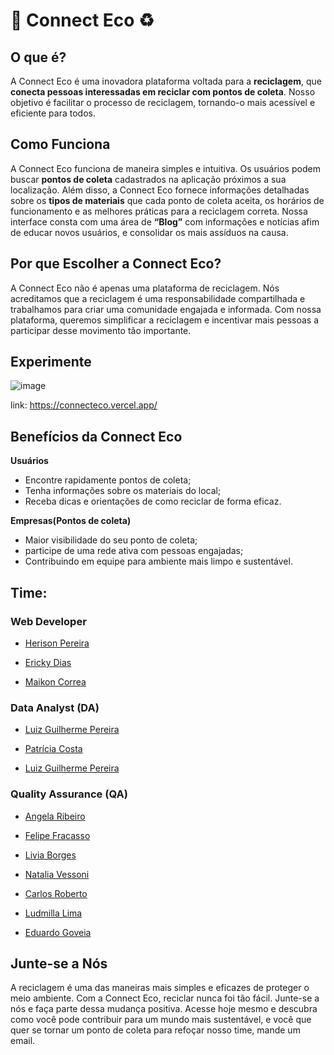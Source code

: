 # 🌳 Connect Eco ♻️

## O que é?
A Connect Eco é uma inovadora plataforma voltada para a **reciclagem**, que **conecta pessoas interessadas em reciclar com pontos de coleta**. Nosso objetivo é facilitar o processo de reciclagem, tornando-o mais acessível e eficiente para todos.

## Como Funciona
A Connect Eco funciona de maneira simples e intuitiva. Os usuários podem buscar **pontos de coleta** cadastrados na aplicação próximos a sua localização. Além disso, a Connect Eco fornece informações detalhadas sobre os **tipos de materiais** que cada ponto de coleta aceita, os horários de funcionamento e as melhores práticas para a reciclagem correta. Nossa interface consta com uma área de **“Blog”** com informações e notícias afim de educar novos usuários, e consolidar os mais assíduos na causa.

## Por que Escolher a Connect Eco?
A Connect Eco não é apenas uma plataforma de reciclagem. Nós acreditamos que a reciclagem é uma responsabilidade compartilhada e trabalhamos para criar uma comunidade engajada e informada. Com nossa plataforma, queremos simplificar a reciclagem e incentivar mais pessoas a participar desse movimento tão importante.

## Experimente
![image](https://github.com/Connect-Eco/.github/assets/79286388/daff86ff-b7f3-49c5-88cf-17f45a573229)

link: https://connecteco.vercel.app/
## Benefícios da Connect Eco

**Usuários**
- Encontre rapidamente pontos de coleta;
- Tenha informações sobre os materiais do local;
- Receba dicas e orientações de como reciclar de forma eficaz.

**Empresas(Pontos de coleta)** 
- Maior visibilidade do seu ponto de coleta;
- participe de uma rede ativa com pessoas engajadas;
- Contribuindo em equipe para ambiente mais limpo e sustentável.

## Time:

### Web Developer
- [Herison Pereira](https://www.linkedin.com/in/herison/) 

- [Ericky Dias](https://www.linkedin.com/in/erickydias/)

- [Maikon Correa](https://www.linkedin.com/in/maikon-correa-9a5407264/) 

### Data Analyst (DA)
- [Luiz Guilherme Pereira](https://www.linkedin.com/in/luiz-g-pereira)

- [Patrícia Costa](https://www.linkedin.com/in/patriciamgc/)
  
- [Luiz Guilherme Pereira](https://www.linkedin.com/in/gabrielamoroso/)

### Quality Assurance (QA)
- [Angela Ribeiro](https://www.linkedin.com/in/angelaribeiro84) 

- [Felipe Fracasso](https://www.linkedin.com/in/felipefracasso/)
  
- [Livia Borges](https://www.linkedin.com/in/liviaborgespessanha)
  
- [Natalia Vessoni](https://www.linkedin.com/in/natalia-vessoni/)
  
- [Carlos Roberto](https://www.linkedin.com/in/carlos-roberto-320a13127/)

- [Ludmilla Lima](https://www.linkedin.com/in/ludmilla-lima-3b21b312a)

- [Eduardo Goveia](https://www.linkedin.com/in/eduardo-goveia-433b832bb/)
  
## Junte-se a Nós
A reciclagem é uma das maneiras mais simples e eficazes de proteger o meio ambiente. Com a Connect Eco, reciclar nunca foi tão fácil. Junte-se a nós e faça parte dessa mudança positiva. Acesse hoje mesmo e descubra como você pode contribuir para um mundo mais sustentável, e você que quer se tornar um ponto de coleta para refoçar nosso time, mande um email.

